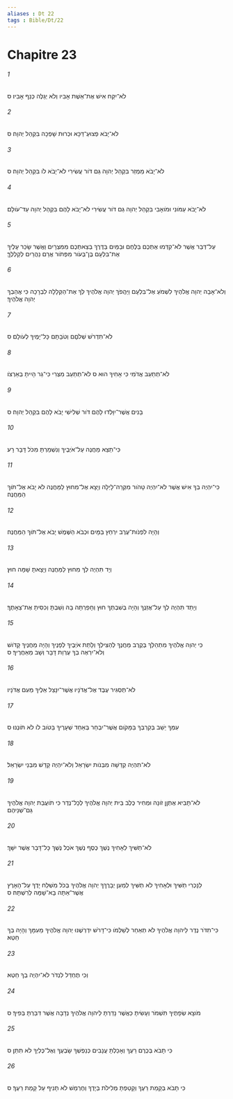 ```yaml
---
aliases : Dt 22
tags : Bible/Dt/22
---
```


# Chapitre 23

###### 1
לֹא־יִקַּח אִישׁ אֶת־אֵשֶׁת אָבִיו וְלֹא יְגַלֶּה כְּנַף אָבִיו׃ ס
###### 2
לֹא־יָבֹא פְצוּעַ־דַּכָּא וּכְרוּת שָׁפְכָה בִּקְהַל יְהוָה׃ ס
###### 3
לֹא־יָבֹא מַמְזֵר בִּקְהַל יְהוָה גַּם דֹּור עֲשִׂירִי לֹא־יָבֹא לֹו בִּקְהַל יְהוָה׃ ס
###### 4
לֹא־יָבֹא עַמֹּונִי וּמֹואָבִי בִּקְהַל יְהוָה גַּם דֹּור עֲשִׂירִי לֹא־יָבֹא לָהֶם בִּקְהַל יְהוָה עַד־עֹולָם׃
###### 5
עַל־דְּבַר אֲשֶׁר לֹא־קִדְּמוּ אֶתְכֶם בַּלֶּחֶם וּבַמַּיִם בַּדֶּרֶךְ בְּצֵאתְכֶם מִמִּצְרָיִם וַאֲשֶׁר שָׂכַר עָלֶיךָ אֶת־בִּלְעָם בֶּן־בְּעֹור מִפְּתֹור אֲרַם נַהֲרַיִם לְקַלְלֶךָּ׃
###### 6
וְלֹא־אָבָה יְהוָה אֱלֹהֶיךָ לִשְׁמֹעַ אֶל־בִּלְעָם וַיַּהֲפֹךְ יְהוָה אֱלֹהֶיךָ לְּךָ אֶת־הַקְּלָלָה לִבְרָכָה כִּי אֲהֵבְךָ יְהוָה אֱלֹהֶיךָ׃
###### 7
לֹא־תִדְרֹשׁ שְׁלֹםָם וְטֹבָתָם כָּל־יָמֶיךָ לְעֹולָם׃ ס
###### 8
לֹא־תְתַעֵב אֲדֹמִי כִּי אָחִיךָ הוּא ס לֹא־תְתַעֵב מִצְרִי כִּי־גֵר הָיִיתָ בְאַרְצֹו׃
###### 9
בָּנִים אֲשֶׁר־יִוָּלְדוּ לָהֶם דֹּור שְׁלִישִׁי יָבֹא לָהֶם בִּקְהַל יְהוָה׃ ס
###### 10
כִּי־תֵצֵא מַחֲנֶה עַל־אֹיְבֶיךָ וְנִשְׁמַרְתָּ מִכֹּל דָּבָר רָע׃
###### 11
כִּי־יִהְיֶה בְךָ אִישׁ אֲשֶׁר לֹא־יִהְיֶה טָהֹור מִקְּרֵה־לָיְלָה וְיָצָא אֶל־מִחוּץ לַמַּחֲנֶה לֹא יָבֹא אֶל־תֹּוךְ הַמַּחֲנֶה׃ 
###### 12
וְהָיָה לִפְנֹות־עֶרֶב יִרְחַץ בַּמָּיִם וּכְבֹא הַשֶּׁמֶשׁ יָבֹא אֶל־תֹּוךְ הַמַּחֲנֶה׃
###### 13
וְיָד תִּהְיֶה לְךָ מִחוּץ לַמַּחֲנֶה וְיָצָאתָ שָׁמָּה חוּץ׃
###### 14
וְיָתֵד תִּהְיֶה לְךָ עַל־אֲזֵנֶךָ וְהָיָה בְּשִׁבְתְּךָ חוּץ וְחָפַרְתָּה בָהּ וְשַׁבְתָּ וְכִסִּיתָ אֶת־צֵאָתֶךָ׃
###### 15
כִּי יְהוָה אֱלֹהֶיךָ מִתְהַלֵּךְ בְּקֶרֶב מַחֲנֶךָ לְהַצִּילְךָ וְלָתֵת אֹיְבֶיךָ לְפָנֶיךָ וְהָיָה מַחֲנֶיךָ קָדֹושׁ וְלֹא־יִרְאֶה בְךָ עֶרְוַת דָּבָר וְשָׁב מֵאַחֲרֶיךָ׃ ס
###### 16
לֹא־תַסְגִּיר עֶבֶד אֶל־אֲדֹנָיו אֲשֶׁר־יִנָּצֵל אֵלֶיךָ מֵעִם אֲדֹנָיו׃
###### 17
עִמְּךָ יֵשֵׁב בְּקִרְבְּךָ בַּמָּקֹום אֲשֶׁר־יִבְחַר בְּאַחַד שְׁעָרֶיךָ בַּטֹּוב לֹו לֹא תֹּונֶנּוּ׃ ס
###### 18
לֹא־תִהְיֶה קְדֵשָׁה מִבְּנֹות יִשְׂרָאֵל וְלֹא־יִהְיֶה קָדֵשׁ מִבְּנֵי יִשְׂרָאֵל׃
###### 19
לֹא־תָבִיא אֶתְןַן זֹונָה וּמְחִיר כֶּלֶב בֵּית יְהוָה אֱלֹהֶיךָ לְכָל־נֶדֶר כִּי תֹועֲבַת יְהוָה אֱלֹהֶיךָ גַּם־שְׁנֵיהֶם׃
###### 20
לֹא־תַשִּׁיךְ לְאָחִיךָ נֶשֶׁךְ כֶּסֶף נֶשֶׁךְ אֹכֶל נֶשֶׁךְ כָּל־דָּבָר אֲשֶׁר יִשָּׁךְ׃
###### 21
לַנָּכְרִי תַשִּׁיךְ וּלְאָחִיךָ לֹא תַשִּׁיךְ לְמַעַן יְבָרֶךְךָ יְהוָה אֱלֹהֶיךָ בְּכֹל מִשְׁלַח יָדֶךָ עַל־הָאָרֶץ אֲשֶׁר־אַתָּה בָא־שָׁמָּה לְרִשְׁתָּהּ׃ ס
###### 22
כִּי־תִדֹּר נֶדֶר לַיהוָה אֱלֹהֶיךָ לֹא תְאַחֵר לְשַׁלְּמֹו כִּי־דָּרֹשׁ יִדְרְשֶׁנּוּ יְהוָה אֱלֹהֶיךָ מֵעִמָּךְ וְהָיָה בְךָ חֵטְא׃
###### 23
וְכִי תֶחְדַּל לִנְדֹּר לֹא־יִהְיֶה בְךָ חֵטְא׃
###### 24
מֹוצָא שְׂפָתֶיךָ תִּשְׁמֹר וְעָשִׂיתָ כַּאֲשֶׁר נָדַרְתָּ לַיהוָה אֱלֹהֶיךָ נְדָבָה אֲשֶׁר דִּבַּרְתָּ בְּפִיךָ׃ ס
###### 25
כִּי תָבֹא בְּכֶרֶם רֵעֶךָ וְאָכַלְתָּ עֲנָבִים כְּנַפְשְׁךָ שָׂבְעֶךָ וְאֶל־כֶּלְיְךָ לֹא תִתֵּן׃ ס
###### 26
כִּי תָבֹא בְּקָמַת רֵעֶךָ וְקָטַפְתָּ מְלִילֹת בְּיָדֶךָ וְחֶרְמֵשׁ לֹא תָנִיף עַל קָמַת רֵעֶךָ׃ ס
